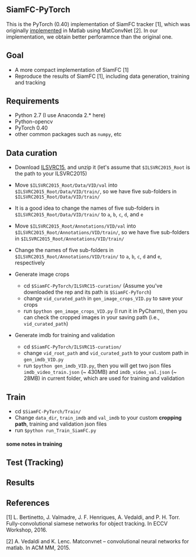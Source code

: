 ## SiamFC-PyTorch
This is the PyTorch (0.40) implementation of SiamFC tracker [1], which was originally <a href="https://github.com/bertinetto/siamese-fc">implemented</a> in Matlab using MatConvNet [2]. In our implementation, we obtain better perforamnce than the original one.

## Goal

* A more compact implementation of SiamFC [1]
* Reproduce the results of SiamFC [1], including data generation, training and tracking

## Requirements

* Python 2.7 (I use Anaconda 2.* here)
* Python-opencv
* PyTorch 0.40
* other common packages such as `numpy`, etc

## Data curation 

* Download <a href="http://bvisionweb1.cs.unc.edu/ilsvrc2015/ILSVRC2015_VID.tar.gz">ILSVRC15</a>, and unzip it (let's assume that `$ILSVRC2015_Root` is the path to your ILSVRC2015)
* Move `$ILSVRC2015_Root/Data/VID/val` into `$ILSVRC2015_Root/Data/VID/train/`, so we have five sub-folders in `$ILSVRC2015_Root/Data/VID/train/`
* It is a good idea to change the names of five sub-folders in `$ILSVRC2015_Root/Data/VID/train/` to `a`, `b`, `c`, `d`, and `e`
* Move `$ILSVRC2015_Root/Annotations/VID/val` into `$ILSVRC2015_Root/Annotations/VID/train/`, so we have five sub-folders in `$ILSVRC2015_Root/Annotations/VID/train/`
* Change the names of five sub-folders in `$ILSVRC2015_Root/Annotations/VID/train/` to `a`, `b`, `c`, `d` and `e`, respectively

* Generate image crops
  * cd `$SiamFC-PyTorch/ILSVRC15-curation/` (Assume you've downloaded the rep and its path is `$SiamFC-PyTorch`)
  * change `vid_curated_path` in `gen_image_crops_VID.py` to save your crops
  * run `$python gen_image_crops_VID.py` (I run it in PyCharm), then you can check the cropped images in your saving path (i.e., `vid_curated_path`)
  
* Generate imdb for training and validation
  * cd `$SiamFC-PyTorch/ILSVRC15-curation/`
  * change `vid_root_path` and `vid_curated_path` to your custom path in `gen_imdb_VID.py`
  * run `$python gen_imdb_VID.py`, then you will get two json files `imdb_video_train.json` (~ 430MB) and `imdb_video_val.json` (~ 28MB) in current folder, which are used for training and validation

## Train

* cd `$SiamFC-PyTorch/Train/`
* Change `data_dir`, `train_imdb` and `val_imdb` to your custom <b>cropping path</b>, training and validation json files
* run `$python run_Train_SiamFC.py`

#### some notes in training

## Test (Tracking)

## Results

## References

[1] L. Bertinetto, J. Valmadre, J. F. Henriques, A. Vedaldi, and P. H. Torr. Fully-convolutional siamese networks for object tracking. In ECCV Workshop, 2016.

[2] A. Vedaldi and K. Lenc. Matconvnet – convolutional neural networks for matlab. In ACM MM, 2015.
